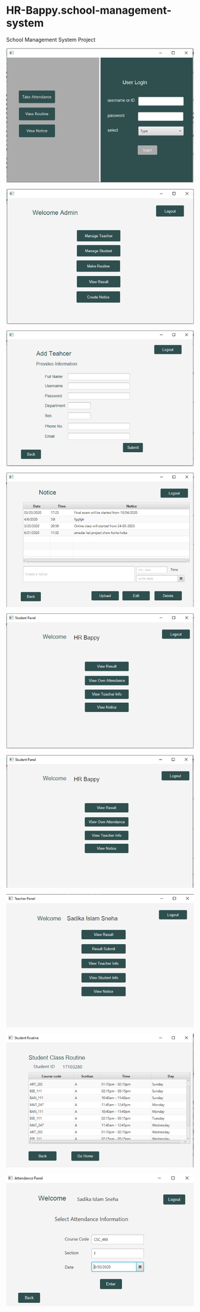 # HR-Bappy.school-management-system
School Management System Project

![](images/s1.PNG)

![](images/s2.PNG)

![](images/s3.PNG)

![](images/s4.PNG)

![](images/s44.PNG)

![](images/s5.PNG)

![](images/s6.PNG)

![](images/s7.PNG)

![](images/s8.PNG)
